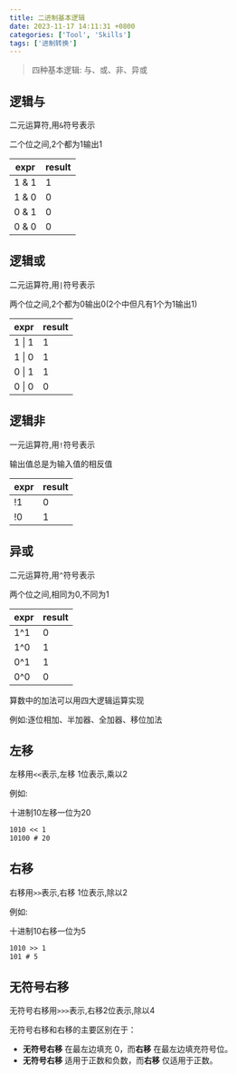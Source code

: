 ```yaml
---
title: 二进制基本逻辑
date: 2023-11-17 14:11:31 +0800
categories: ['Tool', 'Skills']
tags: ['进制转换']
---
```


> 四种基本逻辑: 与、或、非、异或

## 逻辑与

二元运算符,用`&`符号表示

二个位之间,2个都为1输出1

| expr | result |
| -- | -- |
| 1 & 1 | 1 |
| 1 & 0 | 0 |
| 0 & 1 | 0 |
| 0 & 0 | 0 |

## 逻辑或

二元运算符,用`|`符号表示

两个位之间,2个都为0输出0(2个中但凡有1个为1输出1)

| expr | result |
| -- | -- |
| 1 \| 1 | 1 |
| 1 \| 0 | 1 |
| 0 \| 1 | 1 |
| 0 \| 0 | 0 |

## 逻辑非

一元运算符,用`!`符号表示

输出值总是为输入值的相反值

| expr | result |
| -- | -- |
| !1 | 0 |
| !0 | 1 |

## 异或

二元运算符,用`^`符号表示

两个位之间,相同为0,不同为1

| expr | result |
| -- | -- |
| 1^1 | 0 |
| 1^0 | 1 |
| 0^1 | 1 |
| 0^0 | 0 |



算数中的加法可以用四大逻辑运算实现

例如:逐位相加、半加器、全加器、移位加法


## 左移

左移用`<<`表示,左移 1位表示,乘以2

例如:

十进制10左移一位为20

```tex
1010 << 1
10100 # 20
```

## 右移

右移用`>>`表示,右移 1位表示,除以2


例如:

十进制10右移一位为5

```tex
1010 >> 1
101 # 5
```

## 无符号右移

无符号右移用`>>>`表示,右移2位表示,除以4

无符号右移和右移的主要区别在于：

- **无符号右移** 在最左边填充 0，而**右移** 在最左边填充符号位。
- **无符号右移** 适用于正数和负数，而**右移** 仅适用于正数。